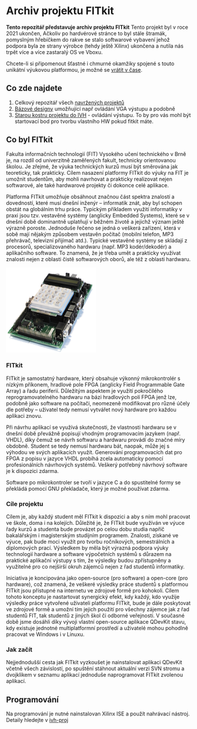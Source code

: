 # Archiv projektu FITkit
__Tento repozitář představuje archiv projektu FITkit__
Tento projekt byl v roce 2021 ukončen, Ačkoliv po hardvérové stránce to byl stále štramák, pomyslným hřebíčkem do rakve se stalo softwarové vybavení jehož podpora byla ze strany výrobce (tehdy ještě Xilinx) ukončena a nutila nás trpět více a více zastaralý OS ve Vboxu.

Chcete-li si připomenout šťastné i chmurné okamžiky spojené s touto unikátní výukovou platformou, je možné se [vrátit v čase](https://web.archive.org/web/20221205070202/merlin.fit.vutbr.cz/FITkit/).

## Co zde najdete
1. Celkový repozitář všech [navržených projektů](trunk/apps/)
1. [Bázové designy](trunk/fpga/) umožňující např ovládání VGA výstupu a podobně
1. [Starou kostru projektu do IVH](ivh-proj) - ovládání výstupu. To by pro vás mohl být startovací bod pro tvorbu vlastního HW pokud fitkit máte.

## Co byl FITkit
Fakulta informačních technologií (FIT) Vysokého učení technického v Brně je, na rozdíl od univerzitně zaměřených fakult, technicky orientovanou školou. Je zřejmé, že výuka technických kurzů musí být směrována jak teoreticky, tak prakticky. Cílem nasazení platformy FITkit do výuky na FIT je umožnit studentům, aby mohli navrhovat a prakticky realizovat nejen softwarové, ale také hardwarové projekty či dokonce celé aplikace.

Platforma FITkit umožňuje obsáhnout značnou část spektra znalostí a dovedností, které musí dnešní inženýr – informatik znát, aby byl schopen obstát na globálním trhu práce. Typickým příkladem využití informatiky v praxi jsou tzv. vestavěné systémy (anglicky Embedded Systems), které se v dnešní době dominantně uplatňují v běžném životě a jejichž význam ještě výrazně poroste. Jednoduše řečeno se jedná o veškerá zařízení, která v sobě mají nějakým způsobem vestavěn počítač (mobilní telefon, MP3 přehrávač, televizní přijímač atd.). Typické vestavěné systémy se skládají z procesorů, specializovaného hardwaru (např. MP3 kodér/dekodér) a aplikačního software. To znamená, že je třeba umět a prakticky využívat znalosti nejen z oblasti čistě softwarových oborů, ale též z oblasti hardwaru.

![fitkit](img/001.png)


### FITkit
FITkit je samostatný hardware, který obsahuje výkonný mikrokontrolér s nízkým příkonem, hradlové pole FPGA (anglicky Field Programmable Gate Array) a řadu periferií. Důležitým aspektem je využití pokročilého reprogramovatelného hardwaru na bázi hradlových polí FPGA jenž lze, podobně jako software na počítači, neomezeně modifikovat pro různé účely dle potřeby – uživatel tedy nemusí vytvářet nový hardware pro každou aplikaci znovu.

Při návrhu aplikací se využívá skutečnosti, že vlastnosti hardwaru se v dnešní době převážně popisují vhodným programovacím jazykem (např. VHDL), díky čemuž se návrh softwaru a hardwaru provádí do značné míry obdobně. Student se tedy nemusí hardwaru bát, naopak, může jej s výhodou ve svých aplikacích využít. Generování programovacích dat pro FPGA z popisu v jazyce VHDL probíhá zcela automaticky pomocí profesionálních návrhových systémů. Veškerý potřebný návrhový software je k dispozici zdarma.

Software po mikrokontroler se tvoří v jazyce C a do spustitelné formy se překládá pomocí GNU překladače, který je možné používat zdarma.

### Cíle projektu
Cílem je, aby každý student měl FITkit k dispozici a aby s ním mohl pracovat ve škole, doma i na kolejích. Důležité je, že FITkit bude využíván ve výuce řady kurzů a studenta bude provázet po celou dobu studia napříč bakalářským i magisterským studijním programem. Znalosti, získané ve výuce, pak bude moci využít pro tvorbu ročníkových, semestrálních a diplomových prací. Výsledkem by měla být výrazná podpora výuky technologií hardware a software výpočetních systémů s důrazem na praktické aplikační výstupy s tím, že výsledky budou zpřístupněny a využitelné pro co nejširší okruh zájemců nejen z řad studentů informatiky.

Iniciativa je koncipována jako open-source (pro software) a open-core (pro hardware), což znamená, že veškeré výsledky práce studentů s platformou FITkit jsou přístupné na internetu ve zdrojové formě pro kohokoli. Cílem tohoto konceptu je nastartovat synergický efekt, kdy každý, kdo využije výsledky práce vytvořené uživateli platformu FITkit, bude je dále poskytovat ve zdrojové formě a umožní tím jejich použití pro všechny zájemce jak z řad studentů FIT, tak studentů z jiných škol či odborné veřejnosti. V současné době jsme dosáhli díky vývoji vlastní open-source aplikace QDevKit stavu, kdy existuje jednotné multiplatformní prostředí a uživatelé mohou pohodlně pracovat ve Windows i v Linuxu.

### Jak začít
Nejjednodušší cesta jak FITkit vyzkoušet je nainstalovat aplikaci QDevKit včetně všech závislostí, po spuštění stáhnout aktuální verzi SVN stromu a dvojklikem v seznamu aplikací jednoduše naprogramovat FITkit zvolenou aplikací.


## Programování
Na programování je nutné nainstalovan Xilinx ISE a použít nahrávací nástroj. Detaily hledejte v [ivh-proj](ivh-proj/)
